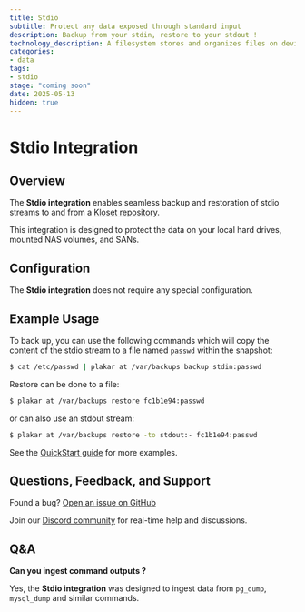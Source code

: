 ```yaml
---
title: Stdio
subtitle: Protect any data exposed through standard input
description: Backup from your stdin, restore to your stdout !
technology_description: A filesystem stores and organizes files on devices like hard drives or mounted NAS volumes.
categories: 
- data
tags:
- stdio
stage: "coming soon"
date: 2025-05-13
hidden: true
---
```


# Stdio Integration

## Overview

The **Stdio integration** enables seamless backup and restoration of stdio streams to and from a [Kloset repository](/posts/2025-04-29/kloset-the-immutable-data-store/).

This integration is designed to protect the data on your local hard drives, mounted NAS volumes, and SANs.

## Configuration

The **Stdio integration** does not require any special configuration.

## Example Usage

To back up, you can use the following commands which will copy the content of the stdio stream to a file named `passwd` within the snapshot:

```sh
$ cat /etc/passwd | plakar at /var/backups backup stdin:passwd
```

Restore can be done to a file:

```sh
$ plakar at /var/backups restore fc1b1e94:passwd
```

or can also use an stdout stream:

```sh
$ plakar at /var/backups restore -to stdout:- fc1b1e94:passwd
```




See the [QuickStart guide](https://docs.plakar.io/en/quickstart/index.html) for more examples.

## Questions, Feedback, and Support

Found a bug? [Open an issue on GitHub](https://github.com/PlakarKorp/plakar/issues/new?title=Bug%20report%20on%20Filesystem%20integration&body=Please%20provide%20a%20detailed%20description%20of%20the%20issue.%0A%0A**Plakar%20version**)

Join our [Discord community](https://discord.gg/uuegtnF2Q5) for real-time help and discussions.

## Q&A

**Can you ingest command outputs ?**

Yes, the **Stdio integration** was designed to ingest data from `pg_dump`, `mysql_dump` and similar commands.
